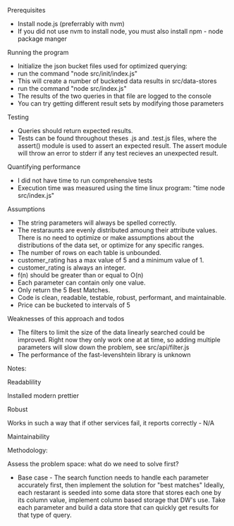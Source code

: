 Prerequisites
- Install node.js (preferrably with nvm)
- If you did not use nvm to install node, you must also install npm - node package manger

Running the program
- Initialize the json bucket files used for optimized querying:
- run the command "node src/init/index.js"
- This will create a number of bucketed data results in src/data-stores
- run the command "node src/index.js"
- The results of the two queries in that file are logged to the console
- You can try getting different result sets by modifying those parameters

Testing

- Queries should return expected results.
- Tests can be found throughout theses .js and .test.js files, where the assert() module is used to assert an expected result. The assert module will throw an error to stderr if any test recieves an unexpected result.

Quantifying performance

- I did not have time to run comprehensive tests
- Execution time was measured using the time linux program: "time node src/index.js"

Assumptions

-   The string parameters will always be spelled correctly.
-   The restaraunts are evenly distributed amoung their attribute values. There is no need to optimize or make assumptions about the distributions of the data set, or optimize for any specific ranges.
-   The number of rows on each table is unbounded.
-   customer_rating has a max value of 5 and a minimum value of 1.
-   customer_rating is always an integer.
-   f(n) should be greater than or equal to O(n)
-   Each parameter can contain only one value.
-   Only return the 5 Best Matches.
-   Code is clean, readable, testable, robust, performant, and maintainable.
-   Price can be bucketed to intervals of 5

Weaknesses of this approach and todos

- The filters to limit the size of the data linearly searched could be improved. Right now they only work one at at time, so adding multiple parameters will slow down the problem, see src/api/filter.js
- The performance of the fast-levenshtein library is unknown

Notes:

Readablility

Installed modern prettier

Robust

Works in such a way that if other services fail, it reports correctly - N/A

Maintainability

Methodology:

Assess the problem space: what do we need to solve first?

-   Base case - The search function needs to handle each parameter accurately first,
    then implement the solution for "best matches"
    Ideally, each restarant is seeded into some data store that stores each one by its column value, implement column based storage that DW's use.
    Take each parameter and build a data store that can quickly get results for that type of query.
